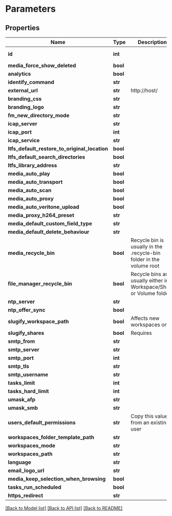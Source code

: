 # Parameters

## Properties

Name | Type | Description | Notes
------------ | ------------- | ------------- | -------------
**id** | **int** |  | [optional] [readonly] 
**media_force_show_deleted** | **bool** |  | [optional] 
**analytics** | **bool** |  | [optional] 
**identify_command** | **str** |  | [optional] 
**external_url** | **str** | http://host/ | [optional] 
**branding_css** | **str** |  | [optional] 
**branding_logo** | **str** |  | [optional] 
**fm_new_directory_mode** | **str** |  | [optional] 
**icap_server** | **str** |  | [optional] 
**icap_port** | **int** |  | [optional] 
**icap_service** | **str** |  | [optional] 
**ltfs_default_restore_to_original_location** | **bool** |  | [optional] 
**ltfs_default_search_directories** | **bool** |  | [optional] 
**ltfs_library_address** | **str** |  | [optional] 
**media_auto_play** | **bool** |  | [optional] 
**media_auto_transport** | **bool** |  | [optional] 
**media_auto_scan** | **bool** |  | [optional] 
**media_auto_proxy** | **bool** |  | [optional] 
**media_auto_veritone_upload** | **bool** |  | [optional] 
**media_proxy_h264_preset** | **str** |  | [optional] 
**media_default_custom_field_type** | **str** |  | [optional] 
**media_default_delete_behaviour** | **str** |  | [optional] 
**media_recycle_bin** | **bool** | Recycle bin is usually in the .recycle-bin folder in the volume root | [optional] 
**file_manager_recycle_bin** | **bool** | Recycle bins are usually either in Workspace/Share or Volume folder | [optional] 
**ntp_server** | **str** |  | [optional] 
**ntp_offer_sync** | **bool** |  | [optional] 
**slugify_workspace_path** | **bool** | Affects new workspaces only | [optional] 
**slugify_shares** | **bool** | Requires | [optional] 
**smtp_from** | **str** |  | [optional] 
**smtp_server** | **str** |  | [optional] 
**smtp_port** | **int** |  | [optional] 
**smtp_tls** | **str** |  | [optional] 
**smtp_username** | **str** |  | [optional] 
**tasks_limit** | **int** |  | [optional] 
**tasks_hard_limit** | **int** |  | [optional] 
**umask_afp** | **str** |  | [optional] 
**umask_smb** | **str** |  | [optional] 
**users_default_permissions** | **str** | Copy this value from an existing user | [optional] 
**workspaces_folder_template_path** | **str** |  | [optional] 
**workspaces_mode** | **str** |  | [optional] 
**workspaces_path** | **str** |  | [optional] 
**language** | **str** |  | [optional] 
**email_logo_url** | **str** |  | [optional] 
**media_keep_selection_when_browsing** | **bool** |  | [optional] 
**tasks_run_scheduled** | **bool** |  | [optional] 
**https_redirect** | **str** |  | [optional] 

[[Back to Model list]](../#documentation-for-models) [[Back to API list]](../#documentation-for-api-endpoints) [[Back to README]](../)


